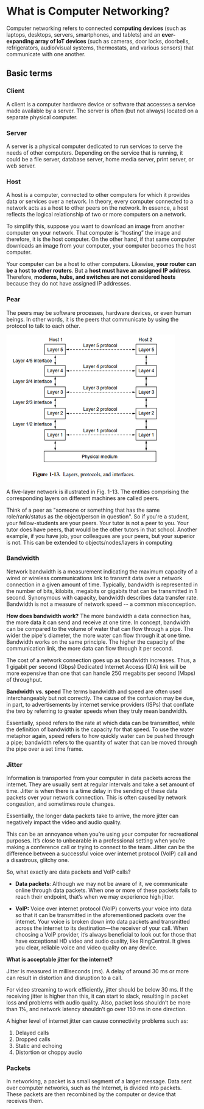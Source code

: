 # What is Computer Networking?

Computer networking refers to connected **computing devices** (such as laptops, desktops, servers, smartphones, and tablets) and an **ever-expanding array of IoT devices** (such as cameras, door locks, doorbells, refrigerators, audio/visual systems, thermostats, and various sensors) that communicate with one another.

## Basic terms

### Client

A client is a computer hardware device or software that accesses a service made available by a server.
The server is often (but not always) located on a separate physical computer.

### Server

A server is a physical computer dedicated to run services to serve the needs of other computers.
Depending on the service that is running, it could be a file server, database server, home media server, print server, or web server.

### Host

A host is a computer, connected to other computers for which it provides data or services over a network.
In theory, every computer connected to a network acts as a host to other peers on the network. In essence, a host reflects the logical relationship of two or more computers on a network.

To simplify this, suppose you want to download an image from another computer on your network. That computer is “hosting” the image and therefore, it is the host computer. On the other hand, if that same computer downloads an image from your computer, your computer becomes the host computer.

Your computer can be a host to other computers. Likewise, **your router can be a host to other routers**. But a **host must have an assigned IP address**. Therefore, **modems, hubs, and switches are not considered hosts** because they do not have assigned IP addresses.

### Pear

The peers may be software processes, hardware devices, or even human beings. In other words, it is the peers that communicate by using the protocol to talk to each other.

![alt text](./assets/XPtvq.png)

A five-layer network is illustrated in Fig. 1-13. The entities comprising the corresponding layers on different machines are called peers.

Think of a peer as "someone or something that has the same role/rank/status as the object/person in question". So if you're a student, your fellow-students are your peers. Your tutor is not a peer to you. Your tutor does have peers, that would be the other tutors in that school. Another example, if you have job, your colleagues are your peers, but your superior is not. This can be extended to objects/nodes/layers in computing

### Bandwidth

Network bandwidth is a measurement indicating the maximum capacity of a wired or wireless communications link to transmit data over a network connection in a given amount of time. Typically, bandwidth is represented in the number of bits, kilobits, megabits or gigabits that can be transmitted in 1 second.
Synonymous with capacity, bandwidth describes data transfer rate.
Bandwidth is not a measure of network speed -- a common misconception.

**How does bandwidth work?**
The more bandwidth a data connection has, the more data it can send and receive at one time. In concept, bandwidth can be compared to the volume of water that can flow through a pipe. The wider the pipe's diameter, the more water can flow through it at one time. Bandwidth works on the same principle. The higher the capacity of the communication link, the more data can flow through it per second.

The cost of a network connection goes up as bandwidth increases. Thus, a 1 gigabit per second (Gbps) Dedicated Internet Access (DIA) link will be more expensive than one that can handle 250 megabits per second (Mbps) of throughput.

**Bandwidth vs. speed**
The terms bandwidth and speed are often used interchangeably but not correctly. The cause of the confusion may be due, in part, to advertisements by internet service providers (ISPs) that conflate the two by referring to greater speeds when they truly mean bandwidth.

Essentially, speed refers to the rate at which data can be transmitted, while the definition of bandwidth is the capacity for that speed.
To use the water metaphor again, speed refers to how quickly water can be pushed through a pipe; bandwidth refers to the quantity of water that can be moved through the pipe over a set time frame.

### Jitter

Information is transported from your computer in data packets across the internet.
They are usually sent at regular intervals and take a set amount of time.
Jitter is when there is a time delay in the sending of these data packets over your network connection. This is often caused by network congestion, and sometimes route changes.

Essentially, the longer data packets take to arrive, the more jitter can negatively impact the video and audio quality.

This can be an annoyance when you’re using your computer for recreational purposes. It’s close to unbearable in a professional setting when you’re making a conference call or trying to connect to the team. Jitter can be the difference between a successful voice over internet protocol (VoIP) call and a disastrous, glitchy one.

So, what exactly are data packets and VoIP calls?

- **Data packets**: Although we may not be aware of it, we communicate online through data packets. When one or more of these packets fails to reach their endpoint, that’s when we may experience high jitter.

- **VoIP:** Voice over internet protocol (VoIP) converts your voice into data so that it can be transmitted in the aforementioned packets over the internet. Your voice is broken down into data packets and transmitted across the internet to its destination—the receiver of your call.
  When choosing a VoIP provider, it’s always beneficial to look out for those that have exceptional HD video and audio quality, like RingCentral. It gives you clear, reliable voice and video quality on any device.

**What is acceptable jitter for the internet?**

Jitter is measured in milliseconds (ms). A delay of around 30 ms or more can result in distortion and disruption to a call.

For video streaming to work efficiently, jitter should be below 30 ms. If the receiving jitter is higher than this, it can start to slack, resulting in packet loss and problems with audio quality. Also, packet loss shouldn’t be more than 1%, and network latency shouldn’t go over 150 ms in one direction.

A higher level of internet jitter can cause connectivity problems such as:

1. Delayed calls
2. Dropped calls
3. Static and echoing
4. Distortion or choppy audio

### Packets

In networking, a packet is a small segment of a larger message. Data sent over computer networks, such as the Internet, is divided into packets. These packets are then recombined by the computer or device that receives them.
